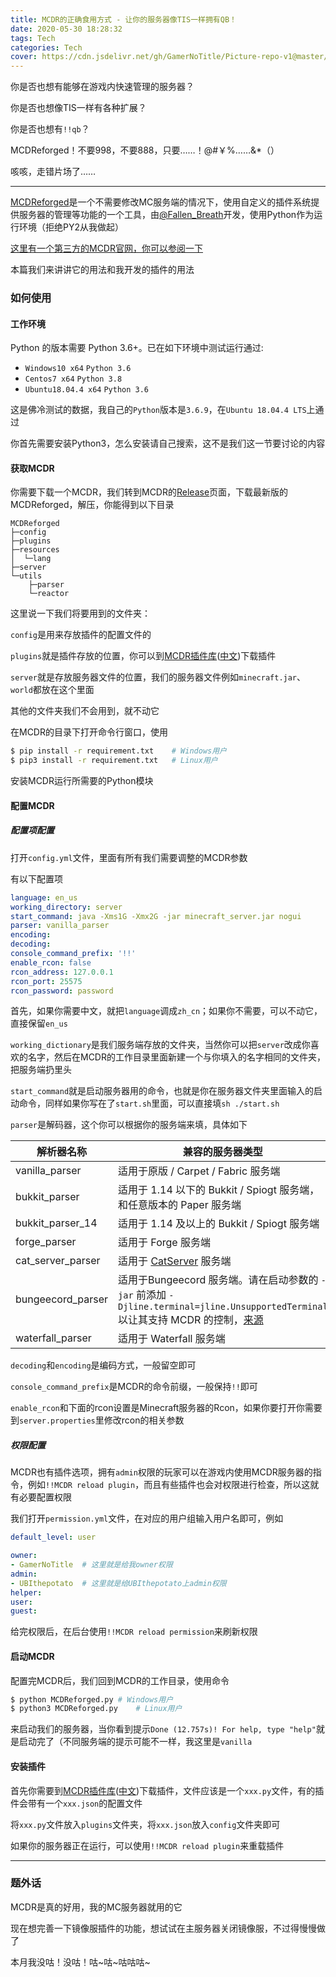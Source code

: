 ```yaml
---
title: MCDR的正确食用方式 - 让你的服务器像TIS一样拥有QB！
date: 2020-05-30 18:28:32
tags: Tech
categories: Tech
cover: https://cdn.jsdelivr.net/gh/GamerNoTitle/Picture-repo-v1@master/img/MCDR-Usage/Cover.png
---
```


你是否也想有能够在游戏内快速管理的服务器？

你是否也想像TIS一样有各种扩展？

你是否也想有`!!qb`？

MCDReforged！不要998，不要888，只要……！@#￥%……&*（）

咳咳，走错片场了……

---

[MCDReforged](https://github.com/Fallen-Breath/MCDReforged/)是一个不需要修改MC服务端的情况下，使用自定义的插件系统提供服务器的管理等功能的一个工具，由[@Fallen_Breath](https://github.com/Fallen-Breath)开发，使用Python作为运行环境（拒绝PY2从我做起）

[这里有一个第三方的MCDR官网，你可以参阅一下](http://mcdr.cc/)

本篇我们来讲讲它的用法和我开发的插件的用法

### 如何使用

#### 工作环境

Python 的版本需要 Python 3.6+。已在如下环境中测试运行通过:

- `Windows10 x64` `Python 3.6`
- `Centos7 x64` `Python 3.8`
- `Ubuntu18.04.4 x64` `Python 3.6`

这是佛冷测试的数据，我自己的`Python`版本是`3.6.9`，在`Ubuntu 18.04.4 LTS`上通过

你首先需要安装Python3，怎么安装请自己搜索，这不是我们这一节要讨论的内容

#### 获取MCDR

你需要下载一个MCDR，我们转到MCDR的[Release](https://github.com/Fallen-Breath/MCDReforged/releases)页面，下载最新版的MCDReforged，解压，你能得到以下目录

```
MCDReforged
├─config
├─plugins
├─resources
│  └─lang
├─server
└─utils
    ├─parser
    └─reactor
```

这里说一下我们将要用到的文件夹：

`config`是用来存放插件的配置文件的

`plugins`就是插件存放的位置，你可以到[MCDR插件库](https://github.com/MCDReforged-Plugins/PluginCatalogue)([中文](https://github.com/MCDReforged-Plugins/PluginCatalogue/blob/master/readme_cn.md))下载插件

`server`就是存放服务器文件的位置，我们的服务器文件例如`minecraft.jar`、`world`都放在这个里面

其他的文件夹我们不会用到，就不动它

在MCDR的目录下打开命令行窗口，使用

```bash
$ pip install -r requirement.txt	# Windows用户
$ pip3 install -r requirement.txt	# Linux用户
```

安装MCDR运行所需要的Python模块

#### 配置MCDR

##### 配置项配置

打开`config.yml`文件，里面有所有我们需要调整的MCDR参数

有以下配置项

```yaml
language: en_us
working_directory: server
start_command: java -Xms1G -Xmx2G -jar minecraft_server.jar nogui
parser: vanilla_parser
encoding:
decoding:
console_command_prefix: '!!'
enable_rcon: false
rcon_address: 127.0.0.1
rcon_port: 25575
rcon_password: password
```

首先，如果你需要中文，就把`language`调成`zh_cn`；如果你不需要，可以不动它，直接保留`en_us`

`working_dictionary`是我们服务端存放的文件夹，当然你可以把`server`改成你喜欢的名字，然后在MCDR的工作目录里面新建一个与你填入的名字相同的文件夹，把服务端扔里头

`start_command`就是启动服务器用的命令，也就是你在服务器文件夹里面输入的启动命令，同样如果你写在了`start.sh`里面，可以直接填`sh ./start.sh`

`parser`是解码器，这个你可以根据你的服务端来填，具体如下

| 解析器名称        | 兼容的服务器类型                                             |
| ----------------- | ------------------------------------------------------------ |
| vanilla_parser    | 适用于原版 / Carpet / Fabric 服务端                          |
| bukkit_parser     | 适用于 1.14 以下的 Bukkit / Spiogt 服务端，和任意版本的 Paper 服务端 |
| bukkit_parser_14  | 适用于 1.14 及以上的 Bukkit / Spiogt 服务端                  |
| forge_parser      | 适用于 Forge 服务端                                          |
| cat_server_parser | 适用于 [CatServer](https://github.com/Luohuayu/CatServer) 服务端 |
| bungeecord_parser | 适用于Bungeecord 服务端。请在启动参数的 `-jar` 前添加 `-Djline.terminal=jline.UnsupportedTerminal` 以让其支持 MCDR 的控制，[来源](https://www.spigotmc.org/wiki/start-up-parameters/) |
| waterfall_parser  | 适用于 Waterfall 服务端                                      |

`decoding`和`encoding`是编码方式，一般留空即可

`console_command_prefix`是MCDR的命令前缀，一般保持`!!`即可

`enable_rcon`和下面的rcon设置是Minecraft服务器的Rcon，如果你要打开你需要到`server.properties`里修改rcon的相关参数

##### 权限配置

MCDR也有插件选项，拥有`admin`权限的玩家可以在游戏内使用MCDR服务器的指令，例如`!!MCDR reload plugin`，而且有些插件也会对权限进行检查，所以这就有必要配置权限

我们打开`permission.yml`文件，在对应的用户组输入用户名即可，例如

```yaml
default_level: user

owner:
- GamerNoTitle	# 这里就是给我owner权限
admin:
- UBIthepotato	# 这里就是给UBIthepotato上admin权限
helper:
user:
guest:
```

给完权限后，在后台使用`!!MCDR reload permission`来刷新权限

#### 启动MCDR

配置完MCDR后，我们回到MCDR的工作目录，使用命令

```bash
$ python MCDReforged.py	# Windows用户
$ python3 MCDReforged.py	# Linux用户
```

来启动我们的服务器，当你看到提示`Done (12.757s)! For help, type "help"`就是启动完了（不同服务端的提示可能不一样，我这里是`vanilla`

#### 安装插件

首先你需要到[MCDR插件库](https://github.com/MCDReforged-Plugins/PluginCatalogue)([中文](https://github.com/MCDReforged-Plugins/PluginCatalogue/blob/master/readme_cn.md))下载插件，文件应该是一个`xxx.py`文件，有的插件会带有一个`xxx.json`的配置文件

将`xxx.py`文件放入`plugins`文件夹，将`xxx.json`放入`config`文件夹即可

如果你的服务器正在运行，可以使用`!!MCDR reload plugin`来重载插件

---

### 题外话

MCDR是真的好用，我的MC服务器就用的它

现在想完善一下镜像服插件的功能，想试试在主服务器关闭镜像服，不过得慢慢做了

本月我没咕！没咕！咕~咕~咕咕咕~